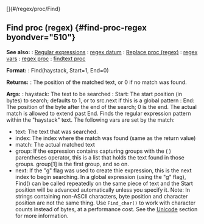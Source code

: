 []{#/regex/proc/Find}
  ## Find proc (regex) {#find-proc-regex byondver="510"}
  **See also:**
  :   [Regular expressions](ref/%7Bnotes%7D/regex)
  :   [regex datum](ref/regex)
  :   [Replace proc (regex)](ref/regex/proc/Replace)
  :   [regex vars](ref/regex/var)
  :   [regex proc](ref/proc/regex)
  :   [findtext proc](ref/proc/findtext)
  <!-- -->
  **Format:**
  :   Find(haystack, Start=1, End=0)
  <!-- -->
  **Returns:**
  :   The position of the matched text, or 0 if no match was found.
  <!-- -->
  **Args:**
  :   haystack: The text to be searched
  :   Start: The start position (in bytes) to search; defaults to 1, or to
      src.next if this is a global pattern
  :   End: The position of the byte after the end of the search; 0 is the
      end. The actual match is allowed to extend past End.
  Finds the regular expression pattern within the \"haystack\" text. The
  following vars are set by the match:
  -   text: The text that was searched.
  -   index: The index where the match was found (same as the return
      value)
  -   match: The actual matched text
  -   group: If the expression contains capturing groups with the ( )
      parentheses operator, this is a list that holds the text found in
      those groups. group\[1\] is the first group, and so on.
  -   next: If the \"g\" flag was used to create thie expression, this is
      the next index to begin searching.
  In a global expression (using the \"g\" flag), Find() can be called
  repeatedly on the same piece of text and the Start position will be
  advanced automatically unless you specify it.
  Note: In strings containing non-ASCII characters, byte position and
  character position are not the same thing. Use `Find_char()` to work
  with character counts instead of bytes, at a performance cost. See the
  [Unicode](@/%7Bnotes%7D/Unicode) section for more information.